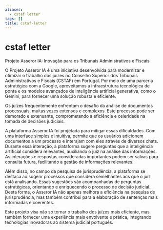 ```yaml
---
aliases:
  - cstaf letter
tags: []
title: cstaf-letter
---
```


# cstaf letter

Projeto Asseror IA: Inovação para os Tribunais Administrativos e Fiscais

O Projeto Asseror IA é uma iniciativa desenvolvida para modernizar e otimizar o trabalho dos juízes no Conselho Superior dos Tribunais Administrativos e Fiscais (CSTAF) em Portugal. Por meio de uma parceria estratégica com a Google, aproveitamos a infraestrutura tecnológica de ponta e os modelos avançados de inteligência artificial generativa, como o Gemini, para fornecer uma solução robusta e eficiente.

Os juízes frequentemente enfrentam o desafio da análise de documentos processuais, muitas vezes extensos e complexos. Este processo pode ser demorado e extenuante, comprometendo a eficiência e celeridade na tomada de decisões judiciais.

A plataforma Asseror IA foi projetada para mitigar essas dificuldades. Com uma interface simples e intuitiva, permite que os usuários adicionem documentos a um processo e interajam com eles através de diversos chats. Durante essa interação, a plataforma sugere perguntas que a inteligência artificial considera relevantes, auxiliando o juiz na análise das informações. As interações e respostas consideradas importantes podem ser salvas para consulta futura, facilitando a gestão de informações relevantes.

Além disso, no campo da pesquisa de jurisprudência, a plataforma se destaca ao sugerir processos que considera semelhantes aos que o juiz está analisando. Essas sugestões são acompanhadas de perguntas estratégicas, orientando e enriquecendo o processo de decisão judicial. Desta forma, o Asseror IA não apenas melhora a eficiência na pesquisa de jurisprudência, mas também contribui para a elaboração de sentenças mais informadas e coerentes.

Este projeto visa não só tornar o trabalho dos juízes mais eficiente, mas também fornecer uma experiência mais envolvente e prática, integrando tecnologias inovadoras ao sistema judicial português.
